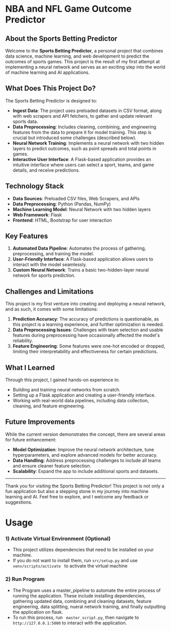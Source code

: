 # NBA and NFL Game Outcome Predictor
## About the Sports Betting Predictor

Welcome to the **Sports Betting Predictor**, a personal project that combines data science, machine learning, and web development to predict the outcomes of sports games. This project is the result of my first attempt at implementing a neural network and serves as an exciting step into the world of machine learning and AI applications.

## What Does This Project Do?

The Sports Betting Predictor is designed to:
- **Ingest Data**: The project uses preloaded datasets in CSV format, along with web scrapers and API fetchers, to gather and update relevant sports data.
- **Data Preprocessing**: Includes cleaning, combining, and engineering features from the data to prepare it for model training. This step is crucial but introduced some challenges (described below).
- **Neural Network Training**: Implements a neural network with two hidden layers to predict outcomes, such as point spreads and total points in games.
- **Interactive User Interface**: A Flask-based application provides an intuitive interface where users can select a sport, teams, and game details, and receive predictions.

## Technology Stack

- **Data Sources**: Preloaded CSV files, Web Scrapers, and APIs
- **Data Preprocessing**: Python (Pandas, NumPy)
- **Machine Learning Model**: Neural Network with two hidden layers
- **Web Framework**: Flask
- **Frontend**: HTML, Bootstrap for user interaction

## Key Features

1. **Automated Data Pipeline**: Automates the process of gathering, preprocessing, and training the model.
2. **User-Friendly Interface**: A Flask-based application allows users to interact with the model seamlessly.
3. **Custom Neural Network**: Trains a basic two-hidden-layer neural network for sports prediction.

## Challenges and Limitations

This project is my first venture into creating and deploying a neural network, and as such, it comes with some limitations:

1. **Prediction Accuracy**: The accuracy of predictions is questionable, as this project is a learning experience, and further optimization is needed.
2. **Data Preprocessing Issues**: Challenges with team selection and usable features during preprocessing have occasionally affected the model's reliability.
3. **Feature Engineering**: Some features were one-hot encoded or dropped, limiting their interpretability and effectiveness for certain predictions.

## What I Learned

Through this project, I gained hands-on experience in:
- Building and training neural networks from scratch.
- Setting up a Flask application and creating a user-friendly interface.
- Working with real-world data pipelines, including data collection, cleaning, and feature engineering.

## Future Improvements

While the current version demonstrates the concept, there are several areas for future enhancement:
- **Model Optimization**: Improve the neural network architecture, tune hyperparameters, and explore advanced models for better accuracy.
- **Data Handling**: Address preprocessing challenges to include all teams and ensure cleaner feature selection.
- **Scalability**: Expand the app to include additional sports and datasets.

---

Thank you for visiting the Sports Betting Predictor! This project is not only a fun application but also a stepping stone in my journey into machine learning and AI. Feel free to explore, and I welcome any feedback or suggestions.

# Usage

### 1) Activate Virtual Environment (Optional)

- This project utilizes dependencies that need to be installed on your machine.
- If you do not want to install them, run ``` src/setup.py ``` and use ```venv/scripts/activate ``` to activate the virtual machine

### 2) Run Program

- The Program uses a master_pipeline to automate the entire process of running the application. These include installing dependencies, gathering updated data, combining and cleaning datasets, feature engineering, data splitting, nueral network training, and finally outputting the application on flask.
- To run this process, run ``` master_script.py```, then navigate to ```http://127.0.0.1:5000``` to interact with the application.
